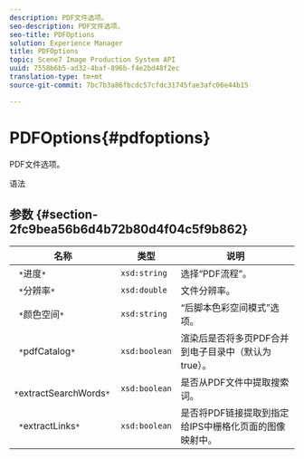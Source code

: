 ```yaml
---
description: PDF文件选项。
seo-description: PDF文件选项。
seo-title: PDFOptions
solution: Experience Manager
title: PDFOptions
topic: Scene7 Image Production System API
uuid: 7558b6b5-ad32-4baf-896b-f4e2bd48f2ec
translation-type: tm+mt
source-git-commit: 7bc7b3a86fbcdc57cfdc31745fae3afc06e44b15

---
```



# PDFOptions{#pdfoptions}

PDF文件选项。

语法

## 参数 {#section-2fc9bea56b6d4b72b80d4f04c5f9b862}

| 名称 | 类型 | 说明 |
|---|---|---|
| ` *`进度`*` | `xsd:string` | 选择“PDF流程”。 |
| ` *`分辨率`*` | `xsd:double` | 文件分辨率。 |
| ` *`颜色空间`*` | `xsd:string` | “后脚本色彩空间模式”选项。 |
| ` *`pdfCatalog`*` | `xsd:boolean` | 渲染后是否将多页PDF合并到电子目录中（默认为true）。 |
| ` *`extractSearchWords`*` | `xsd:boolean` | 是否从PDF文件中提取搜索词。 |
| ` *`extractLinks`*` | `xsd:boolean` | 是否将PDF链接提取到指定给IPS中栅格化页面的图像映射中。 |

